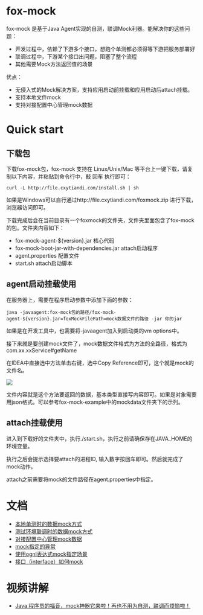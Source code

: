 # fox-mock

fox-mock 是基于Java Agent实现的自测，联调Mock利器。能解决你的这些问题：

- 开发过程中，依赖了下游多个接口，想跑个单测都必须得等下游把服务部署好
- 联调过程中，下游某个接口出问题，阻塞了整个流程
- 其他需要Mock方法返回值的场景


优点：

- 无侵入式的Mock解决方案，支持应用启动前挂载和应用启动后attach挂载。
- 支持本地文件mock
- 支持对接配置中心管理mock数据

# Quick start

## 下载包
下载fox-mock包，fox-mock 支持在 Linux/Unix/Mac 等平台上一键下载，请复制以下内容，并粘贴到命令行中，敲 回车 执行即可：

```
curl -L http://file.cxytiandi.com/install.sh | sh
```

如果是Windows可以自行通过http://file.cxytiandi.com/foxmock.zip 进行下载，浏览器访问即可。

下载完成后会在当前目录有一个foxmock的文件夹，文件夹里面包含了fox-mock的包。文件夹内容如下：
- fox-mock-agent-${version}.jar  核心代码
- fox-mock-boot-jar-with-dependencies.jar attach启动程序
- agent.properties 配置文件
- start.sh attach启动脚本

## agent启动挂载使用
在服务器上，需要在程序启动参数中添加下面的参数：

```
java -javaagent:fox-mock包的路径/fox-mock-agent-${version}.jar=foxMockFilePath=mock数据文件的路径 -jar 你的jar
```

如果是在开发工具中，也需要将-javaagent加入到启动类的vm options中。

接下来就是要创建mock文件了，mock数据文件格式为方法的全路径，格式为com.xx.xxService#getName

在IDEA中直接选中方法单击右键，选中Copy Reference即可，这个就是mock的文件名。

![](static/mockdatafile.png)

文件内容就是这个方法要返回的数据，基本类型直接写内容即可。如果是对象需要用json格式。可以参考fox-mock-example中的mockdata文件夹下的示列。


## attach挂载使用

进入到下载好的文件夹中，执行./start.sh，执行之前请确保存在JAVA_HOME的环境变量。

执行之后会提示选择要attach的进程ID, 输入数字按回车即可。然后就完成了mock动作。

attach之前需要将mock的文件路径在agent.properties中指定。

# 文档

- [本地单测时的数据mock方式](http://cxytiandi.com/blog/detail/36611)
- [测试环境联调时的数据mock方式](http://cxytiandi.com/blog/detail/36612)
- [对接配置中心管理mock数据](http://cxytiandi.com/blog/detail/36614)
- [mock指定的异常](http://cxytiandi.com/blog/detail/36617)
- [使用ognl表达式mock指定场景](http://cxytiandi.com/blog/detail/36618)
- [接口（interface）如何mock](http://cxytiandi.com/blog/detail/36621)

# 视频讲解

- [Java 程序员的福音，mock神器它来啦！再也不用为自测，联调而烦恼啦！](https://www.bilibili.com/video/BV1WS4y1h76q)
